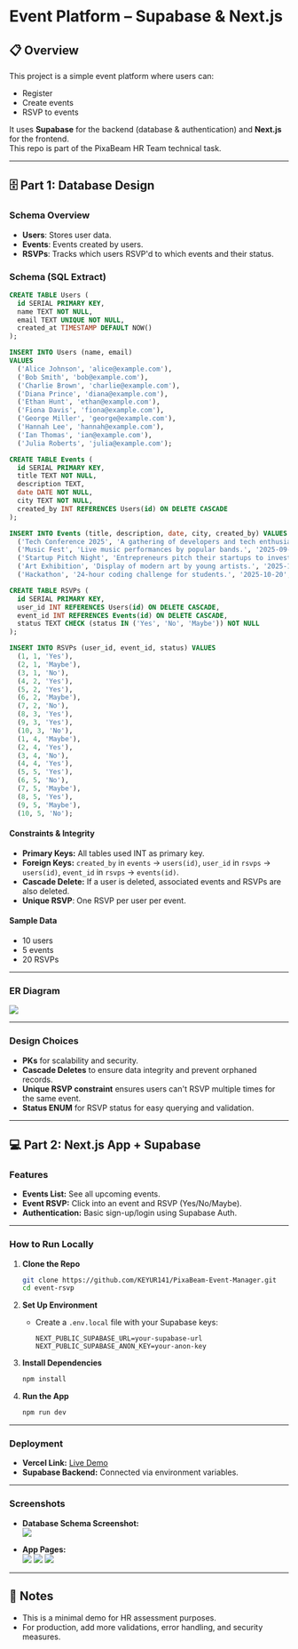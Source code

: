 # Event Platform – Supabase & Next.js

## 📋 Overview

This project is a simple event platform where users can:
- Register
- Create events
- RSVP to events

It uses **Supabase** for the backend (database & authentication) and **Next.js** for the frontend.  
This repo is part of the PixaBeam HR Team technical task.

---

## 🗄️ Part 1: Database Design

### **Schema Overview**

- **Users**: Stores user data.
- **Events**: Events created by users.
- **RSVPs**: Tracks which users RSVP'd to which events and their status.

### **Schema (SQL Extract)**

```sql
CREATE TABLE Users (
  id SERIAL PRIMARY KEY,
  name TEXT NOT NULL,
  email TEXT UNIQUE NOT NULL,
  created_at TIMESTAMP DEFAULT NOW()
);

INSERT INTO Users (name, email)
VALUES
  ('Alice Johnson', 'alice@example.com'),
  ('Bob Smith', 'bob@example.com'),
  ('Charlie Brown', 'charlie@example.com'),
  ('Diana Prince', 'diana@example.com'),
  ('Ethan Hunt', 'ethan@example.com'),
  ('Fiona Davis', 'fiona@example.com'),
  ('George Miller', 'george@example.com'),
  ('Hannah Lee', 'hannah@example.com'),
  ('Ian Thomas', 'ian@example.com'),
  ('Julia Roberts', 'julia@example.com');

CREATE TABLE Events (
  id SERIAL PRIMARY KEY,
  title TEXT NOT NULL,
  description TEXT,
  date DATE NOT NULL,
  city TEXT NOT NULL,
  created_by INT REFERENCES Users(id) ON DELETE CASCADE
);

INSERT INTO Events (title, description, date, city, created_by) VALUES
  ('Tech Conference 2025', 'A gathering of developers and tech enthusiasts.', '2025-09-15', 'Bangalore', 1),
  ('Music Fest', 'Live music performances by popular bands.', '2025-09-20', 'Mumbai', 2),
  ('Startup Pitch Night', 'Entrepreneurs pitch their startups to investors.', '2025-10-05', 'Delhi', 3),
  ('Art Exhibition', 'Display of modern art by young artists.', '2025-10-12', 'Pune', 4),
  ('Hackathon', '24-hour coding challenge for students.', '2025-10-20', 'Hyderabad', 5);

CREATE TABLE RSVPs (
  id SERIAL PRIMARY KEY,
  user_id INT REFERENCES Users(id) ON DELETE CASCADE,
  event_id INT REFERENCES Events(id) ON DELETE CASCADE,
  status TEXT CHECK (status IN ('Yes', 'No', 'Maybe')) NOT NULL
);

INSERT INTO RSVPs (user_id, event_id, status) VALUES
  (1, 1, 'Yes'),
  (2, 1, 'Maybe'),
  (3, 1, 'No'),
  (4, 2, 'Yes'),
  (5, 2, 'Yes'),
  (6, 2, 'Maybe'),
  (7, 2, 'No'),
  (8, 3, 'Yes'),
  (9, 3, 'Yes'),
  (10, 3, 'No'),
  (1, 4, 'Maybe'),
  (2, 4, 'Yes'),
  (3, 4, 'No'),
  (4, 4, 'Yes'),
  (5, 5, 'Yes'),
  (6, 5, 'No'),
  (7, 5, 'Maybe'),
  (8, 5, 'Yes'),
  (9, 5, 'Maybe'),
  (10, 5, 'No');
```

#### **Constraints & Integrity**

- **Primary Keys:** All tables used INT as primary key.
- **Foreign Keys:** `created_by` in `events` → `users(id)`, `user_id` in `rsvps` → `users(id)`, `event_id` in `rsvps` → `events(id)`.
- **Cascade Delete:** If a user is deleted, associated events and RSVPs are also deleted.
- **Unique RSVP**: One RSVP per user per event.

#### **Sample Data**

- 10 users
- 5 events
- 20 RSVPs



---

### **ER Diagram**

<img src="Screenshot 2025-08-19 220111.png">

---

### **Design Choices**

- **PKs** for scalability and security.
- **Cascade Deletes** to ensure data integrity and prevent orphaned records.
- **Unique RSVP constraint** ensures users can't RSVP multiple times for the same event.
- **Status ENUM** for RSVP status for easy querying and validation.

---

## 💻 Part 2: Next.js App + Supabase

### **Features**

- **Events List:** See all upcoming events.
- **Event RSVP:** Click into an event and RSVP (Yes/No/Maybe).
- **Authentication:** Basic sign-up/login using Supabase Auth.

---

### **How to Run Locally**

1. **Clone the Repo**
    ```bash
    git clone https://github.com/KEYUR141/PixaBeam-Event-Manager.git
    cd event-rsvp
    ```

2. **Set Up Environment**
    - Create a `.env.local` file with your Supabase keys:
      ```
      NEXT_PUBLIC_SUPABASE_URL=your-supabase-url
      NEXT_PUBLIC_SUPABASE_ANON_KEY=your-anon-key
      ```

3. **Install Dependencies**
    ```bash
    npm install
    ```

4. **Run the App**
    ```bash
    npm run dev
    ```

---

### **Deployment**

- **Vercel Link:** [Live Demo](https://pixa-beam-event-manager-dgbg.vercel.app/)
- **Supabase Backend:** Connected via environment variables.

---

### **Screenshots**

- **Database Schema Screenshot:**  
  <img src="Screenshot 2025-08-19 224811.png">


- **App Pages:**  
  <img src="Screenshot 2025-08-19 222339.png">
  <img src="Screenshot 2025-08-19 222402.png">
  <img src="Screenshot 2025-08-19 222414.png">
  



---

## 📝 Notes

- This is a minimal demo for HR assessment purposes.
- For production, add more validations, error handling, and security measures.


